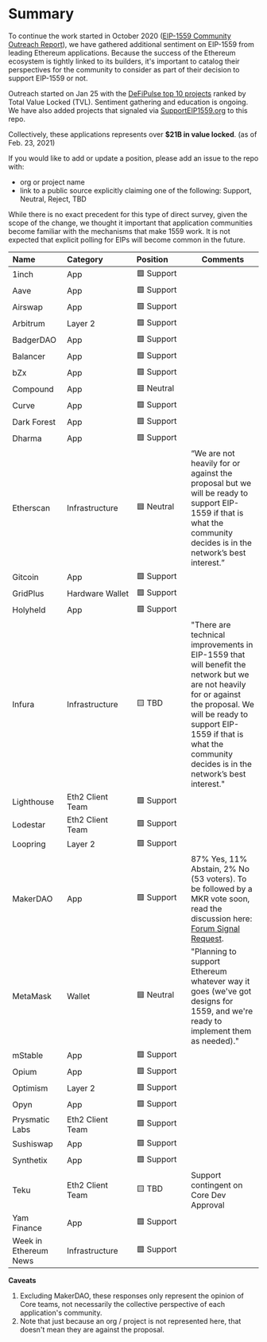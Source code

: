 # Summary

To continue the work started in October 2020 ([EIP-1559 Community Outreach Report](https://medium.com/ethereum-cat-herders/eip-1559-community-outreach-report-aa18be0666b5)), we have gathered additional sentiment on EIP-1559 from leading Ethereum applications. Because the success of the Ethereum ecosystem is tightly linked to its builders, it's important to catalog their perspectives for the community to consider as part of their decision to support EIP-1559 or not.

Outreach started on Jan 25 with the [DeFiPulse top 10 projects](https://defipulse.com/) ranked by Total Value Locked (TVL). Sentiment gathering and education is ongoing. We have also added projects that signaled via [SupportEIP1559.org](https://supporteip1559.org/) to this repo.

Collectively, these applications represents over **$21B in value locked**. (as of Feb. 23, 2021)

If you would like to add or update a position, please add an issue to the repo with:

- org or project name
- link to a public source explicitly claiming one of the following: Support, Neutral, Reject, TBD

While there is no exact precedent for this type of direct survey, given the scope of the change, we thought it important that application communities become familiar with the mechanisms that make 1559 work. It is not expected that explicit polling for EIPs will become common in the future.


Name&nbsp;&nbsp;&nbsp;&nbsp;&nbsp;&nbsp;&nbsp;&nbsp;&nbsp;&nbsp;&nbsp;|Category&nbsp;&nbsp;&nbsp;&nbsp;&nbsp;&nbsp;&nbsp;&nbsp;&nbsp;&nbsp;&nbsp;&nbsp;|	Position&nbsp;&nbsp;&nbsp;&nbsp;&nbsp;&nbsp;&nbsp;	|	Comments
---	|	---	|	---	|	---
1inch	|	App	|	🟩 Support	|
Aave	|	App	|	🟩 Support	|
Airswap	|	App	|	🟩 Support	|
Arbitrum	|	Layer 2	|	🟩 Support	|
BadgerDAO	|	App	|	🟩 Support	|
Balancer	|	App	|	🟩 Support	|
bZx	|	App	|	🟩 Support	|
Compound	|	App	|	🟦 Neutral	|
Curve	|	App	|	🟩 Support	|
Dark Forest	|	App	|	🟩 Support	|
Dharma	|	App	|	🟩 Support	|
Etherscan	|	Infrastructure	|	🟦 Neutral	|	“We are not heavily for or against the proposal but we will be ready to support EIP-1559 if that is what the community decides is in the network’s best interest.”
Gitcoin	|	App	|	🟩 Support	|
GridPlus | Hardware Wallet | 🟩 Support	|
Holyheld | App | 🟩 Support	|
Infura	|	Infrastructure	|	🟨 TBD	|	"There are technical improvements in EIP-1559 that will benefit the network but we are not heavily for or against the proposal. We will be ready to support EIP-1559 if that is what the community decides is in the network’s best interest."
Lighthouse	|	Eth2 Client Team	|	🟩 Support	|
Lodestar	|	Eth2 Client Team	|	🟩 Support	|
Loopring	|	Layer 2	|	🟩 Support	|
MakerDAO	|	App	|	🟩 Support	|	87% Yes, 11% Abstain, 2% No (53 voters). To be followed by a MKR vote soon, read the discussion here: [Forum Signal Request](https://forum.makerdao.com/t/signal-request-does-makerdao-support-eip-1559/6646).
MetaMask | Wallet |	🟦 Neutral | "Planning to support Ethereum whatever way it goes (we've got designs for 1559, and we're ready to implement them as needed)."
mStable	|	App	|	🟩 Support	|
Opium	|	App	|	🟩 Support	|
Optimism	|	Layer 2	|	🟩 Support	|
Opyn	|	App	|	🟩 Support	|
Prysmatic Labs	|	Eth2 Client Team	|	🟩 Support	|
Sushiswap	|	App	|	🟩 Support	|
Synthetix	|	App	|	🟩 Support	|
Teku	|	Eth2 Client Team	|	🟨 TBD	|	Support contingent on Core Dev Approval
Yam Finance	|	App	|	🟩 Support	|
Week in Ethereum News | Infrastructure | 🟩 Support |

**Caveats**

1. Excluding MakerDAO, these responses only represent the opinion of Core teams, not necessarily the collective perspective of each application's community.
2. Note that just because an org / project is not represented here, that doesn't mean they are against the proposal.
